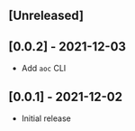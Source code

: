 ## [Unreleased]

## [0.0.2] - 2021-12-03

- Add `aoc` CLI

## [0.0.1] - 2021-12-02

- Initial release
